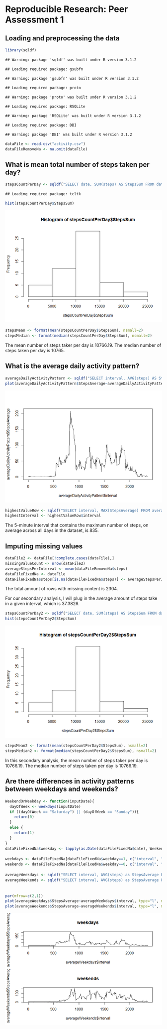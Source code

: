 # Reproducible Research: Peer Assessment 1


## Loading and preprocessing the data

```r
library(sqldf)
```

```
## Warning: package 'sqldf' was built under R version 3.1.2
```

```
## Loading required package: gsubfn
```

```
## Warning: package 'gsubfn' was built under R version 3.1.2
```

```
## Loading required package: proto
```

```
## Warning: package 'proto' was built under R version 3.1.2
```

```
## Loading required package: RSQLite
```

```
## Warning: package 'RSQLite' was built under R version 3.1.2
```

```
## Loading required package: DBI
```

```
## Warning: package 'DBI' was built under R version 3.1.2
```

```r
dataFile <- read.csv("activity.csv")
dataFileRemoveNa <- na.omit(dataFile)
```


## What is mean total number of steps taken per day?

```r
stepsCountPerDay <- sqldf("SELECT date, SUM(steps) AS StepsSum FROM dataFileRemoveNa GROUP BY date")
```

```
## Loading required package: tcltk
```

```r
hist(stepsCountPerDay$StepsSum)
```

![plot of chunk unnamed-chunk-2](./PA1_template_files/figure-html/unnamed-chunk-2.png) 

```r
stepsMean <- format(mean(stepsCountPerDay$StepsSum), nsmall=2)
stepsMedian <- format(median(stepsCountPerDay$StepsSum), nsmall=2)
```
The mean number of steps taker per day is 10766.19.  The median number of steps taken per day is 10765.


## What is the average daily activity pattern?

```r
averageDailyActivityPattern <- sqldf("SELECT interval, AVG(steps) AS StepsAverage FROM dataFileRemoveNa GROUP BY interval")
plot(averageDailyActivityPattern$StepsAverage~averageDailyActivityPattern$interval, type="l")
```

![plot of chunk unnamed-chunk-3](./PA1_template_files/figure-html/unnamed-chunk-3.png) 

```r
highestValueRow <- sqldf("SELECT interval, MAX(StepsAverage) FROM averageDailyActivityPattern")
highestInterval <- highestValueRow$interval
```
The 5-minute interval that contains the maximum number of steps, on average across all days in the dataset, is 835.

## Imputing missing values

```r
dataFile2 <- dataFile[!complete.cases(dataFile),]
missingValueCount <- nrow(dataFile2)
averageStepsPerInterval <- mean(dataFileRemoveNa$steps)
dataFileFixedNa <- dataFile
dataFileFixedNa$steps[is.na(dataFileFixedNa$steps)] <- averageStepsPerInterval
```
The total amount of rows with missing content is 2304.

For our secondary analysis, I will plug in the average amount of steps take in a given interval, which is 37.3826.


```r
stepsCountPerDay2 <- sqldf("SELECT date, SUM(steps) AS StepsSum FROM dataFileFixedNa GROUP BY date")
hist(stepsCountPerDay2$StepsSum)
```

![plot of chunk unnamed-chunk-5](./PA1_template_files/figure-html/unnamed-chunk-5.png) 

```r
stepsMean2 <- format(mean(stepsCountPerDay2$StepsSum), nsmall=2)
stepsMedian2 <- format(median(stepsCountPerDay2$StepsSum), nsmall=2)
```
In this secondary analysis, the mean number of steps taker per day is 10766.19.  The median number of steps taken per day is 10766.19.


## Are there differences in activity patterns between weekdays and weekends?

```r
WeekendOrWeekday <- function(inputDate){
  dayOfWeek <- weekdays(inputDate)
  if ((dayOfWeek == "Saturday") || (dayOfWeek == "Sunday")){
    return(0)
  }
  else {
    return(1)
  }
}
dataFileFixedNa$weekday <- lapply(as.Date(dataFileFixedNa$date), WeekendOrWeekday)

weekdays <- dataFileFixedNa[dataFileFixedNa$weekday==1, c("interval", "steps")]
weekends <- dataFileFixedNa[dataFileFixedNa$weekday==0, c("interval", "steps")]

averageWeekdays <- sqldf("SELECT interval, AVG(steps) as StepsAverage FROM weekdays GROUP BY interval")
averageWeekends <- sqldf("SELECT interval, AVG(steps) as StepsAverage FROM weekends GROUP BY interval")


par(mfrow=c(2,1))
plot(averageWeekdays$StepsAverage~averageWeekdays$interval, type="l", main="weekdays")
plot(averageWeekends$StepsAverage~averageWeekends$interval, type="l", main="weekends")
```

![plot of chunk unnamed-chunk-6](./PA1_template_files/figure-html/unnamed-chunk-6.png) 

